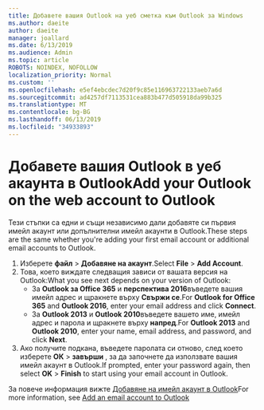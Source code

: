 ```yaml
---
title: Добавете вашия Outlook на уеб сметка към Outlook за Windows
ms.author: daeite
author: daeite
manager: joallard
ms.date: 6/13/2019
ms.audience: Admin
ms.topic: article
ROBOTS: NOINDEX, NOFOLLOW
localization_priority: Normal
ms.custom: ''
ms.openlocfilehash: e5ef4ebcdec7d20f9c85e116963722133aeb7a6d
ms.sourcegitcommit: ad4257df7113531cea883b477d505918da99b325
ms.translationtype: MT
ms.contentlocale: bg-BG
ms.lasthandoff: 06/13/2019
ms.locfileid: "34933893"
---
```

# <a name="add-your-outlook-on-the-web-account-to-outlook"></a><span data-ttu-id="e7721-102">Добавете вашия Outlook в уеб акаунта в Outlook</span><span class="sxs-lookup"><span data-stu-id="e7721-102">Add your Outlook on the web account to Outlook</span></span>

<span data-ttu-id="e7721-103">Тези стъпки са едни и същи независимо дали добавяте си първия имейл акаунт или допълнителни имейл акаунти в Outlook.</span><span class="sxs-lookup"><span data-stu-id="e7721-103">These steps are the same whether you're adding your first email account or additional email accounts to Outlook.</span></span>

1. <span data-ttu-id="e7721-104">Изберете **файл** > **Добавяне на акаунт**.</span><span class="sxs-lookup"><span data-stu-id="e7721-104">Select **File** > **Add Account**.</span></span>
1. <span data-ttu-id="e7721-105">Това, което виждате следващия зависи от вашата версия на Outlook:</span><span class="sxs-lookup"><span data-stu-id="e7721-105">What you see next depends on your version of Outlook:</span></span>
    - <span data-ttu-id="e7721-106">За **Outlook за Office 365** и **перспектива 2016**въведете вашия имейл адрес и щракнете върху **Свържи се**.</span><span class="sxs-lookup"><span data-stu-id="e7721-106">For **Outlook for Office 365** and **Outlook 2016**, enter your email address and click **Connect**.</span></span>
    - <span data-ttu-id="e7721-107">За **Outlook 2013** и **Outlook 2010**въведете вашето име, имейл адрес и парола и щракнете върху **напред**.</span><span class="sxs-lookup"><span data-stu-id="e7721-107">For **Outlook 2013** and **Outlook 2010**, enter your name, email address, and password, and click **Next**.</span></span>
1. <span data-ttu-id="e7721-108">Ако получите подкана, въведете паролата си отново, след което изберете **ОК** > **завърши** , за да започнете да използвате вашия имейл акаунт в Outlook.</span><span class="sxs-lookup"><span data-stu-id="e7721-108">If prompted, enter your password again, then select **OK** > **Finish** to start using your email account in Outlook.</span></span>

<span data-ttu-id="e7721-109">За повече информация вижте [Добавяне на имейл акаунт в Outlook](https://support.office.com/article/6e27792a-9267-4aa4-8bb6-c84ef146101b)</span><span class="sxs-lookup"><span data-stu-id="e7721-109">For more information, see [Add an email account to Outlook](https://support.office.com/article/6e27792a-9267-4aa4-8bb6-c84ef146101b)</span></span>